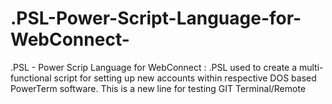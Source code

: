 # .PSL-Power-Script-Language-for-WebConnect-
.PSL - Power Scrip Language for WebConnect : .PSL used to create a multi-functional script for setting up new accounts within respective DOS based PowerTerm software.
This is a new line for testing GIT Terminal/Remote
